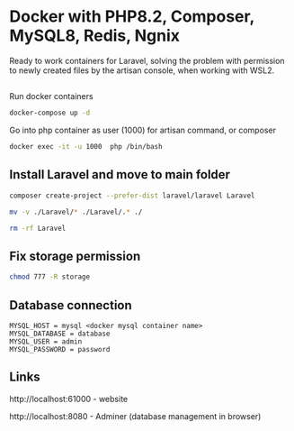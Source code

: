 # Docker with PHP8.2, Composer, MySQL8, Redis, Ngnix
Ready to work containers for Laravel, solving the problem with permission to newly created files by the artisan console, when working with WSL2.

## 

Run docker containers
```` bash
docker-compose up -d
````

Go into php container as user (1000) for artisan command, or composer
```` bash
docker exec -it -u 1000  php /bin/bash
````

## Install Laravel and move to main folder
```` bash
composer create-project --prefer-dist laravel/laravel Laravel 
````
```` bash
mv -v ./Laravel/* ./Laravel/.* ./
````
```` bash
rm -rf Laravel
````

## Fix storage permission
```` bash
chmod 777 -R storage
````

## Database connection
    MYSQL_HOST = mysql <docker mysql container name>
    MYSQL_DATABASE = database
    MYSQL_USER = admin
    MYSQL_PASSWORD = password

## Links
http://localhost:61000 - website

http://localhost:8080 - Adminer (database management in browser)
